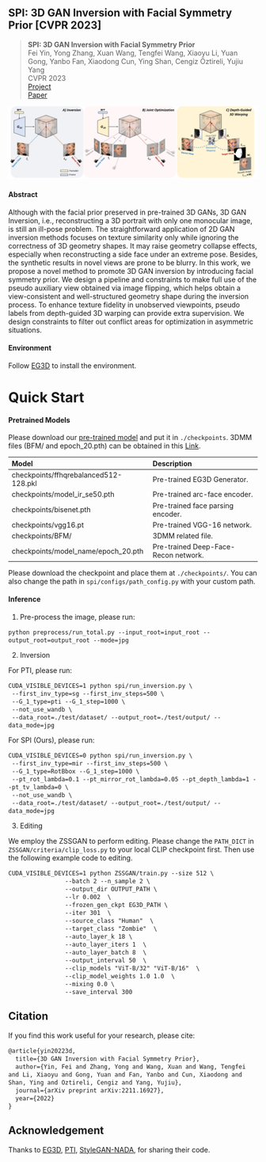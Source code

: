 ## SPI: 3D GAN Inversion with Facial Symmetry Prior [CVPR 2023]

> **SPI: 3D GAN Inversion with Facial Symmetry Prior** <br>
> Fei Yin, Yong Zhang, Xuan Wang, Tengfei Wang, Xiaoyu Li, Yuan Gong, Yanbo Fan, Xiaodong Cun, Ying Shan, Cengiz Öztireli, Yujiu Yang <br>
> CVPR 2023 <br>
> [Project](https://feiiyin.github.io/SPI/) <br>
> [Paper](https://arxiv.org/pdf/2211.16927.pdf) <br>

<div align=center>
<img src="./assets/pipeline-2.jpg" width=800px>
</div>

#### Abstract 

Although with the facial prior preserved in pre-trained 3D GANs, 3D GAN Inversion, i.e., reconstructing a 3D portrait with only one monocular image, is still an ill-pose problem. The straightforward application of 2D GAN inversion methods focuses on texture similarity only while ignoring the correctness of 3D geometry shapes. It may raise geometry collapse effects, especially when reconstructing a side face under an extreme pose. Besides, the synthetic results in novel views are prone to be blurry. In this work, we propose a novel method to promote 3D GAN inversion by introducing facial symmetry prior. We design a pipeline and constraints to make full use of the pseudo auxiliary view obtained via image flipping, which helps obtain a view-consistent and well-structured geometry shape during the inversion process. To enhance texture fidelity in unobserved viewpoints, pseudo labels from depth-guided 3D warping can provide extra supervision. We design constraints to filter out conflict areas for optimization in asymmetric situations.

#### Environment

Follow [EG3D](https://github.com/NVlabs/eg3d) to install the environment.


# Quick Start

#### Pretrained Models

Please download our [pre-trained model](https://drive.google.com/drive/folders/1T4aZ65I23gEs6tDkSK5HJfB7yrp_0pLX?usp=sharing) and put it in `./checkpoints`. 3DMM files (BFM/ and epoch_20.pth) can be obtained in this [Link](https://drive.google.com/drive/folders/1BtETxoWlVRoPI6vcySAzimfhemmpc4px).

| Model | Description
| :--- | :----------
|checkpoints/ffhqrebalanced512-128.pkl | Pre-trained EG3D Generator.
|checkpoints/model_ir_se50.pth | Pre-trained arc-face encoder.
|checkpoints/bisenet.pth | Pre-trained face parsing encoder.
|checkpoints/vgg16.pt | Pre-trained VGG-16 network.
|checkpoints/BFM/ | 3DMM related file.
|checkpoints/model_name/epoch_20.pth | Pre-trained Deep-Face-Recon network.

Please download the checkpoint and place them at `./checkpoints/`.
You can also change the path in `spi/configs/path_config.py` with your custom path.

#### Inference

1. Pre-process the image, please run:

```
python preprocess/run_total.py --input_root=input_root --output_root=output_root --mode=jpg
```

2. Inversion

For PTI, please run:
```
CUDA_VISIBLE_DEVICES=1 python spi/run_inversion.py \
 --first_inv_type=sg --first_inv_steps=500 \
 --G_1_type=pti --G_1_step=1000 \
 --not_use_wandb \
 --data_root=./test/dataset/ --output_root=./test/output/ --data_mode=jpg
```

For SPI (Ours), please run:
```
CUDA_VISIBLE_DEVICES=0 python spi/run_inversion.py \
 --first_inv_type=mir --first_inv_steps=500 \
 --G_1_type=RotBbox --G_1_step=1000 \
 --pt_rot_lambda=0.1 --pt_mirror_rot_lambda=0.05 --pt_depth_lambda=1 --pt_tv_lambda=0 \
 --not_use_wandb \
 --data_root=./test/dataset/ --output_root=./test/output/ --data_mode=jpg
```

3. Editing

We employ the ZSSGAN to perform editing. Please change the `PATH_DICT` in `ZSSGAN/criteria/clip_loss.py` to your local CLIP checkpoint first. Then use the following example code to editing.

```
CUDA_VISIBLE_DEVICES=1 python ZSSGAN/train.py --size 512 \
                --batch 2 --n_sample 2 \
                --output_dir OUTPUT_PATH \
                --lr 0.002  \
                --frozen_gen_ckpt EG3D_PATH \
                --iter 301  \
                --source_class "Human"  \
                --target_class "Zombie"  \
                --auto_layer_k 18 \
                --auto_layer_iters 1  \
                --auto_layer_batch 8  \
                --output_interval 50  \
                --clip_models "ViT-B/32" "ViT-B/16"  \
                --clip_model_weights 1.0 1.0  \
                --mixing 0.0 \
                --save_interval 300
```


## Citation
If you find this work useful for your research, please cite:

``` 
@article{yin20223d,
  title={3D GAN Inversion with Facial Symmetry Prior},
  author={Yin, Fei and Zhang, Yong and Wang, Xuan and Wang, Tengfei and Li, Xiaoyu and Gong, Yuan and Fan, Yanbo and Cun, Xiaodong and Shan, Ying and Oztireli, Cengiz and Yang, Yujiu},
  journal={arXiv preprint arXiv:2211.16927},
  year={2022}
}
```

## Acknowledgement
Thanks to 
[EG3D](https://github.com/NVlabs/eg3d), 
[PTI](https://github.com/danielroich/PTI), 
[StyleGAN-NADA](https://github.com/rinongal/StyleGAN-nada), 
for sharing their code.
